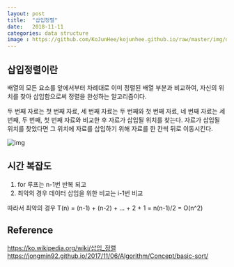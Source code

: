 ```yaml
---
layout: post
title:  "삽입정렬"
date:   2018-11-11
categories: data structure
image : https://github.com/KoJunHee/kojunhee.github.io/raw/master/img/dataStructureImg.png
---
```


## 삽입정렬이란

배열의 모든 요소를 앞에서부터 차례대로 이미 정렬된 배열 부분과 비교하여, 자신의 위치를 찾아 삽입함으로써 정렬을 완성하는 알고리즘이다.

두 번째 자료는 첫 번째 자료, 세 번째 자료는 두 번째와 첫 번째 자료, 네 번째 자료는 세 번째, 두 번째, 첫 번째 자료와 비교한 후 자료가 삽입될 위치를 찾는다. 자료가 삽입될 위치를 찾았다면 그 위치에 자료를 삽입하기 위해 자료를 한 칸씩 뒤로 이동시킨다.

![img](https://github.com/KoJunHee/kojunhee.github.io/raw/master/img/insertionSort01.png)

## 시간 복잡도

1. for 루프는 n-1번 반복 되고
2. 최악의 경우 데이터 삽입을 위한 비교는 i-1번 비교

따라서 최악의 경우 T(n) = (n-1) + (n-2) + ... + 2 + 1 = n(n-1)/2 = O(n^2)

## Reference

<https://ko.wikipedia.org/wiki/삽입_정렬>
<https://jongmin92.github.io/2017/11/06/Algorithm/Concept/basic-sort/>